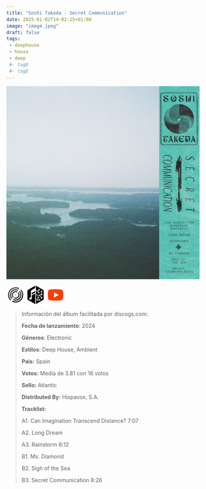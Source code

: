 ```yaml
---
title: "Soshi Takeda - Secret Communication"
date: 2025-01-02T14:02:25+01:00
image: "image.jpeg"
draft: false
tags:
 - deephouse
 - house
 - deep
 #- tagD
 #- tagE
---
```

![cover](image.jpeg (Soshi-Takeda - Secret-Communication))
 
[![discogs](../links/svg/discogs.png (discogs))](https://www.discogs.com/master/3658899)
[![musicbrainz](../links/svg/musicbrainz.png (musicbrainz))](https://musicbrainz.org/release/80d2838d-f206-4679-9464-52a38643a31e)
[![youtube](../links/svg/youtube.png (youtube))](https://www.youtube.com/playlist?list=PLxn5hjlFRr9vEXcNxaeSKrwfiy2ykW09B)
 
<!-- [![bandcamp](../links/svg/bandcamp.png (bandcamp))](error) error busqueda -->
<!-- [![lastfm](../links/svg/lastfm.png (lastfm))]() -->
<!-- [![spotify](../links/svg/spotify.png (putify))]() -->
<!-- [![wikipedia](../links/svg/wikipedia.png (wikipedia))](error) -->
 
> Información del álbum facilitada por discogs.com:
> 
> **Fecha de lanzamiento**: 2024
> 
> **Géneros**: Electronic
> 
> **Estilos**: Deep House, Ambient
> 
> **Pais:** Spain
> 
> **Votos:** Media de 3.81 con 16 votos
> 
> **Sello:** Atlantic
> 
> **Distributed By:** Hispavox, S.A.
> 
> **Tracklist:**
> 
>   A1. Can Imagination Transcend Distance?    7:07
> 
>   A2. Long Dream    
> 
>   A3. Rainstorm    6:12
> 
>   B1. Ms. Diamond    
> 
>   B2. Sigh of the Sea    
> 
>   B3. Secret Communication    8:26
> 
